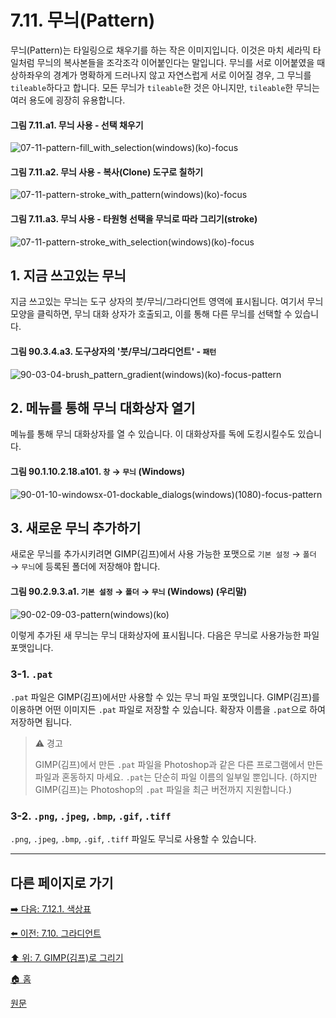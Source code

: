 # 7.11. 무늬(Pattern)
무늬(Pattern)는 타일링으로 채우기를 하는 작은 이미지입니다. 이것은 마치 세라믹 타일처럼 무늬의 복사본들을 조각조각 이어붙인다는 말입니다. 무늬를 서로 이어붙였을 때 상하좌우의 경계가 명확하게 드러나지 않고 자연스럽게 서로 이어질 경우, 그 무늬를 `tileable`하다고 합니다. 모든 무늬가 `tileable`한 것은 아니지만, `tileable`한 무늬는 여러 용도에 굉장히 유용합니다.

#### 그림 7.11.a1. 무늬 사용 - 선택 채우기
![07-11-pattern-fill_with_selection(windows)(ko)-focus](https://github.com/wonder13662/gimp/assets/15767104/b8cad5c0-7316-40fd-9eac-4a7a21da7ef8)

#### 그림 7.11.a2. 무늬 사용 - 복사(Clone) 도구로 칠하기
![07-11-pattern-stroke_with_pattern(windows)(ko)-focus](https://github.com/wonder13662/gimp/assets/15767104/229b0cef-87f7-4756-82ff-c08c7954d5bc)

#### 그림 7.11.a3. 무늬 사용 - 타원형 선택을 무늬로 따라 그리기(stroke)
![07-11-pattern-stroke_with_selection(windows)(ko)-focus](https://github.com/wonder13662/gimp/assets/15767104/0c803186-10e4-4f2b-a16f-b03bd5f0e696)

## 1. 지금 쓰고있는 무늬
지금 쓰고있는 무늬는 도구 상자의 붓/무늬/그라디언트 영역에 표시됩니다. 여기서 무늬 모양을 클릭하면, 무늬 대화 상자가 호출되고, 이를 통해 다른 무늬를 선택할 수 있습니다.

#### 그림 90.3.4.a3. 도구상자의 '붓/무늬/그라디언트' - `패턴`
![90-03-04-brush_pattern_gradient(windows)(ko)-focus-pattern](https://github.com/wonder13662/gimp/assets/15767104/2eb5399d-e741-48c7-ae76-c1d8277c4b08)

## 2. 메뉴를 통해 무늬 대화상자 열기
메뉴를 통해 무늬 대화상자를 열 수 있습니다. 이 대화상자를 독에 도킹시킬수도 있습니다.

#### 그림 90.1.10.2.18.a101. `창` → `무늬` (Windows)
![90-01-10-windowsx-01-dockable_dialogs(windows)(1080)-focus-pattern](https://github.com/wonder13662/gimp/assets/15767104/2ef22dcd-68a9-4e02-afcd-b761e5ded300)

## 3. 새로운 무늬 추가하기
새로운 무늬를 추가시키려면 GIMP(김프)에서 사용 가능한 포맷으로 `기본 설정` → `폴더` → `무늬`에 등록된 폴더에 저장해야 합니다. 

#### 그림 90.2.9.3.a1. `기본 설정` → `폴더` → `무늬` (Windows) (우리말)
![90-02-09-03-pattern(windows)(ko)](https://github.com/wonder13662/gimp/assets/15767104/0e3d37d3-dd90-4e03-9dbe-8122b2337f74)

이렇게 추가된 새 무늬는 무늬 대화상자에 표시됩니다. 다음은 무늬로 사용가능한 파일 포맷입니다.

### 3-1. `.pat`
`.pat` 파일은 GIMP(김프)에서만 사용할 수 있는 무늬 파일 포맷입니다. GIMP(김프)를 이용하면 어떤 이미지든 `.pat` 파일로 저장할 수 있습니다. 확장자 이름을 `.pat`으로 하여 저장하면 됩니다.

> ⚠️ 경고
>
> GIMP(김프)에서 만든 `.pat` 파일을 Photoshop과 같은 다른 프로그램에서 만든 파일과 혼동하지 마세요. `.pat`는 단순히 파일 이름의 일부일 뿐입니다. (하지만 GIMP(김프)는 Photoshop의 `.pat` 파일을 최근 버전까지 지원합니다.)

### 3-2. `.png`, `.jpeg`, `.bmp`, `.gif`, `.tiff`
`.png`, `.jpeg`, `.bmp`, `.gif`, `.tiff` 파일도 무늬로 사용할 수 있습니다.

***

## 다른 페이지로 가기
[➡️ 다음: 7.12.1. 색상표](./07-12-01-colormap.md)

[⬅️ 이전: 7.10. 그라디언트](./07-10-gradients.md)

[⬆️ 위: 7. GIMP(김프)로 그리기](./07-00-painting-with-gimp.md)

[🏠 홈](./00-home.md)

[원문](https://docs.gimp.org/2.10/ko/gimp-concepts-patterns.html)
